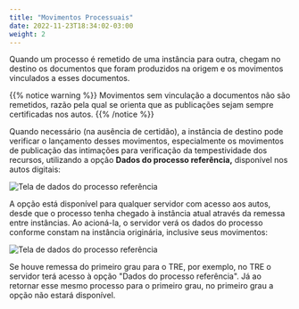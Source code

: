 ```yaml
---
title: "Movimentos Processuais"
date: 2022-11-23T18:34:02-03:00
weight: 2
---
```


Quando um processo é remetido de uma instância para outra, chegam no destino os documentos que foram produzidos na origem e os movimentos vinculados a esses documentos.

{{% notice warning %}}
Movimentos sem vinculação a documentos não são remetidos, razão pela qual se orienta que as publicações sejam sempre certificadas nos autos.
{{% /notice %}}

Quando necessário (na ausência de certidão), a instância de destino pode verificar o lançamento desses movimentos, especialmente os movimentos de publicação das intimações para verificação da tempestividade dos recursos, utilizando a opção **Dados do processo referência,** disponível nos autos digitais:

![Tela de dados do processo referência](/imagens/dados_processo_referencia.jpg)

A opção está disponível para qualquer servidor com acesso aos autos, desde que o processo tenha chegado à instância atual através da remessa entre instâncias. Ao acioná-la, o servidor verá os dados do processo conforme constam na instância originária, inclusive seus movimentos:

![Tela de dados do processo referência](/imagens/dados_processo_referencia_1.jpg)

Se houve remessa do primeiro grau para o TRE, por exemplo, no TRE o servidor terá acesso à opção "Dados do processo referência". Já ao retornar esse mesmo processo para o primeiro grau, no primeiro grau a opção não estará disponível. 
